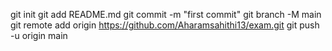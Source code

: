 git init
git add README.md
git commit -m "first commit"
git branch -M main
git remote add origin https://github.com/Aharamsahithi13/exam.git
git push -u origin main
